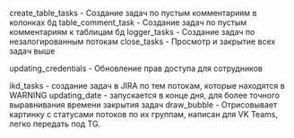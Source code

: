 create_table_tasks - Создание задач по пустым комментариям в колонках бд
table_comment_task - Создание задач по пустым комментариям к таблицам бд
logger_tasks - Создание задач по незалогированным потокам
close_tasks - Просмотр и закрытие всех задач выше

updating_credentials - Обновление прав доступа для сотрудников

ikd_tasks - создание задач в JIRA по тем потокам, которые находятся в WARNING
updating_date - запускается в конце дня, для более точного выравнивания времени закрытия задач
draw_bubble - Отрисовывает картинку с статусами потоков по их группам, написан для VK Teams, легко передать под TG.